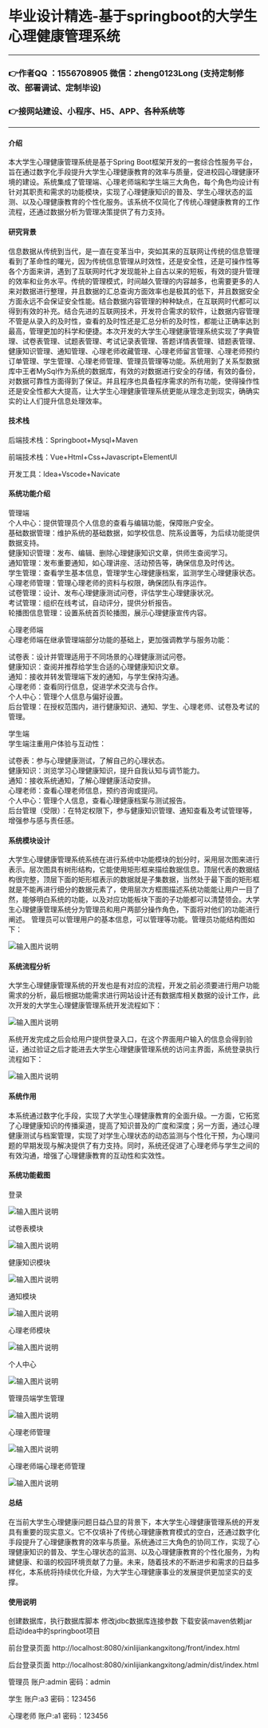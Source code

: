 # 毕业设计精选-基于springboot的大学生心理健康管理系统

---
### 👉作者QQ ：1556708905 微信：zheng0123Long (支持定制修改、部署调试、定制毕设)

### 👉接网站建设、小程序、H5、APP、各种系统等

---

#### 介绍

本大学生心理健康管理系统是基于Spring Boot框架开发的一套综合性服务平台，旨在通过数字化手段提升大学生心理健康教育的效率与质量，促进校园心理健康环境的建设。系统集成了管理端、心理老师端和学生端三大角色，每个角色均设计有针对其职责和需求的功能模块，实现了心理健康知识的普及、学生心理状态的监测、以及心理健康教育的个性化服务。该系统不仅简化了传统心理健康教育的工作流程，还通过数据分析为管理决策提供了有力支持。

#### 研究背景

信息数据从传统到当代，是一直在变革当中，突如其来的互联网让传统的信息管理看到了革命性的曙光，因为传统信息管理从时效性，还是安全性，还是可操作性等各个方面来讲，遇到了互联网时代才发现能补上自古以来的短板，有效的提升管理的效率和业务水平。传统的管理模式，时间越久管理的内容越多，也需要更多的人来对数据进行整理，并且数据的汇总查询方面效率也是极其的低下，并且数据安全方面永远不会保证安全性能。结合数据内容管理的种种缺点，在互联网时代都可以得到有效的补充。结合先进的互联网技术，开发符合需求的软件，让数据内容管理不管是从录入的及时性，查看的及时性还是汇总分析的及时性，都能让正确率达到最高，管理更加的科学和便捷。本次开发的大学生心理健康管理系统实现了字典管理、试卷表管理、试题表管理、考试记录表管理、答题详情表管理、错题表管理、健康知识管理、通知管理、心理老师收藏管理、心理老师留言管理、心理老师预约订单管理、学生管理、心理老师管理、管理员管理等功能。系统用到了关系型数据库中王者MySql作为系统的数据库，有效的对数据进行安全的存储，有效的备份，对数据可靠性方面得到了保证。并且程序也具备程序需求的所有功能，使得操作性还是安全性都大大提高，让大学生心理健康管理系统更能从理念走到现实，确确实实的让人们提升信息处理效率。

#### 技术栈

后端技术栈：Springboot+Mysql+Maven

前端技术栈：Vue+Html+Css+Javascript+ElementUI

开发工具：Idea+Vscode+Navicate

#### 系统功能介绍

管理端  
个人中心：提供管理员个人信息的查看与编辑功能，保障账户安全。  
基础数据管理：维护系统的基础数据，如学校信息、院系设置等，为后续功能提供数据支持。  
健康知识管理：发布、编辑、删除心理健康知识文章，供师生查阅学习。  
通知管理：发布重要通知，如心理讲座、活动预告等，确保信息及时传达。  
学生管理：查看学生基本信息，管理学生心理健康档案，监测学生心理健康状态。  
心理老师管理：管理心理老师的资料与权限，确保团队有序运作。  
试卷管理：设计、发布心理健康测试问卷，评估学生心理健康状况。  
考试管理：组织在线考试，自动评分，提供分析报告。  
轮播图信息管理：设置系统首页轮播图，展示心理健康宣传内容。  

心理老师端  
心理老师端在继承管理端部分功能的基础上，更加强调教学与服务功能：  
 
试卷表：设计并管理适用于不同场景的心理健康测试问卷。  
健康知识：查阅并推荐给学生合适的心理健康知识文章。  
通知：接收并转发管理端下发的通知，与学生保持沟通。  
心理老师：查看同行信息，促进学术交流与合作。  
个人中心：管理个人信息与偏好设置。  
后台管理：在授权范围内，进行健康知识、通知、学生、心理老师、试卷及考试的管理。 
 
学生端  
学生端注重用户体验与互动性：  

试卷表：参与心理健康测试，了解自己的心理状态。  
健康知识：浏览学习心理健康知识，提升自我认知与调节能力。  
通知：接收系统通知，了解心理健康活动安排。  
心理老师：查看心理老师信息，预约咨询或提问。  
个人中心：管理个人信息，查看心理健康档案与测试报告。  
后台管理（受限）：在特定权限下，参与健康知识管理、通知查看及考试管理等，增强参与感与责任感。  

#### 系统模块设计

大学生心理健康管理系统系统在进行系统中功能模块的划分时，采用层次图来进行表示。层次图具有树形结构，它能使用矩形框来描绘数据信息。顶层代表的数据结构很完整，顶层下面的矩形框表示的数据就是子集数据，当然处于最下面的矩形框就是不能再进行细分的数据元素了，使用层次方框图描述系统功能能让用户一目了然，能够明白系统的功能，以及对应功能板块下面的子功能都可以清楚领会。大学生心理健康管理系统分为管理员和用户两部分操作角色，下面将对他们的功能进行阐述。
管理员可以管理用户的基本信息，可以管理等功能。管理员功能结构图如下：

![输入图片说明](images/ebca5ff9ce5791e525c980e5e85bac7.png)

#### 系统流程分析

大学生心理健康管理系统的开发也是有对应的流程，开发之前必须要进行用户功能需求的分析，最后根据功能需求进行网站设计还有数据库相关数据的设计工作，此次开发的大学生心理健康管理系统开发流程如下：

![输入图片说明](images/c640f435a87991ba3996faae63c82df.png)

系统开发完成之后会给用户提供登录入口，在这个界面用户输入的信息会得到验证，通过验证之后才能进去大学生心理健康管理系统的访问主界面，系统登录执行流程如下：

![输入图片说明](images/f1ab433e193ff395902c580b0fd6c01.png)

#### 系统作用

本系统通过数字化手段，实现了大学生心理健康教育的全面升级。一方面，它拓宽了心理健康知识的传播渠道，提高了知识普及的广度和深度；另一方面，通过心理健康测试与档案管理，实现了对学生心理状态的动态监测与个性化干预，为心理问题的早期发现与解决提供了有力支持。同时，系统还促进了心理老师与学生之间的有效沟通，增强了心理健康教育的互动性和实效性。

#### 系统功能截图

登录

![输入图片说明](images/19ba575b0a355eacd95652e9cff7e4d.png)

试卷表模块

![输入图片说明](images/77a97a10b7f5530cb3bf2175ed25ca8.png)

健康知识模块

![输入图片说明](images/21f17ed4599b536749c154ba6dad763.png)

通知模块

![输入图片说明](images/abcc10b9264501894c3af52194456b6.png)

心理老师模块

![输入图片说明](images/7ef1f54ecce7449c321125a143cf97d.png)

个人中心

![输入图片说明](images/e6b63d99b604e83a028733a71ba772b.png)

管理员端学生管理

![输入图片说明](images/c85d8e699e4bcf576e0261c94926a86.png)

心理老师管理

![输入图片说明](images/f175e537a05c1556f1e60d567750f3d.png)

心理老师端心理老师管理

![输入图片说明](images/2e8cdddb0ea564e4fd0625afcd6e4a9.png)

#### 总结

在当前大学生心理健康问题日益凸显的背景下，本大学生心理健康管理系统的开发具有重要的现实意义。它不仅填补了传统心理健康教育模式的空白，还通过数字化手段提升了心理健康教育的效率与质量。系统通过三大角色的协同工作，实现了心理健康知识的普及、学生心理状态的监测、以及心理健康教育的个性化服务，为构建健康、和谐的校园环境贡献了力量。未来，随着技术的不断进步和需求的日益多样化，本系统将持续优化升级，为大学生心理健康事业的发展提供更加坚实的支撑。

#### 使用说明

创建数据库，执行数据库脚本 修改jdbc数据库连接参数 下载安装maven依赖jar 启动idea中的springboot项目

前台登录页面
http://localhost:8080/xinlijiankangxitong/front/index.html

后台登录页面
http://localhost:8080/xinlijiankangxitong/admin/dist/index.html

管理员				账户:admin 		密码：admin

学生				账户:a3 		密码：123456

心理老师				账户:a1 		密码：123456